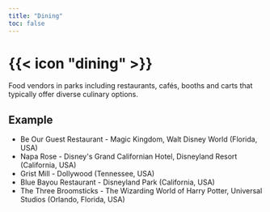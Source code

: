 ```yaml
---
title: "Dining"
toc: false
---
```


# {{< icon "dining" >}}

Food vendors in parks including restaurants, cafés, booths and carts that typically offer diverse culinary options.

## Example
* Be Our Guest Restaurant - Magic Kingdom, Walt Disney World (Florida, USA)
* Napa Rose - Disney's Grand Californian Hotel, Disneyland Resort (California, USA)
* Grist Mill - Dollywood (Tennessee, USA)
* Blue Bayou Restaurant - Disneyland Park (California, USA)
* The Three Broomsticks - The Wizarding World of Harry Potter, Universal Studios (Orlando, Florida, USA)
